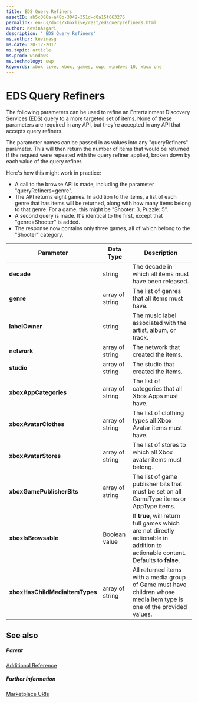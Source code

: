 ```yaml
---
title: EDS Query Refiners
assetID: ab5c066a-a48b-3042-351d-d0a15f663276
permalink: en-us/docs/xboxlive/rest/edsqueryrefiners.html
author: KevinAsgari
description: ' EDS Query Refiners'
ms.author: kevinasg
ms.date: 20-12-2017
ms.topic: article
ms.prod: windows
ms.technology: uwp
keywords: xbox live, xbox, games, uwp, windows 10, xbox one
---
```



# EDS Query Refiners
 
<a id="ID4EO"></a>

  
 
The following parameters can be used to refine an Entertainment Discovery Services (EDS) query to a more targeted set of items. None of these parameters are required in any API, but they're accepted in any API that accepts query refiners.
 
The parameter names can be passed in as values into any "queryRefiners" parameter. This will then return the number of items that would be returned if the request were repeated with the query refiner applied, broken down by each value of the query refiner.
 
Here's how this might work in practice:
 
   * A call to the browse API is made, including the parameter "queryRefiners=genre".
   * The API returns eight games. In addition to the items, a list of each genre that has items will be returned, along with how many items belong to that genre. For a game, this might be "Shooter: 3, Puzzle: 5".
   * A second query is made. It's identical to the first, except that "genre=Shooter" is added.
   * The response now contains only three games, all of which belong to the "Shooter" category.
  
| Parameter| Data Type| Description| 
| --- | --- | --- | 
| <b>decade</b>| string| The decade in which all items must have been released.| 
| <b>genre</b>| array of string| The list of genres that all items must have.| 
| <b>labelOwner</b>| string| The music label associated with the artist, album, or track.| 
| <b>network</b>| array of string| The network that created the items.| 
| <b>studio</b>| array of string| The studio that created the items.| 
| <b>xboxAppCategories</b>| array of string| The list of categories that all Xbox Apps must have.| 
| <b>xboxAvatarClothes</b>| array of string| The list of clothing types all Xbox Avatar items must have.| 
| <b>xboxAvatarStores</b>| array of string| The list of stores to which all Xbox avatar items must belong.| 
| <b>xboxGamePublisherBits</b>| array of string| The list of game publisher bits that must be set on all GameType items or AppType items.| 
| <b>xboxIsBrowsable</b>| Boolean value| If <b>true</b>, will return full games which are not directly actionable in addition to actionable content. Defaults to <b>false</b>.| 
| <b>xboxHasChildMediaItemTypes</b>| array of string| All returned items with a media group of Game must have children whose media item type is one of the provided values.| 
  
<a id="ID4EEF"></a>

 
## See also
 
<a id="ID4EGF"></a>

 
##### Parent  

[Additional Reference](atoc-xboxlivews-reference-additional.md)

  
<a id="ID4ESF"></a>

 
##### Further Information 

[Marketplace URIs](../uri/marketplace/atoc-reference-marketplace.md)

   
